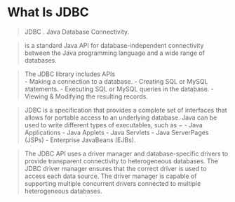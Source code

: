 # What Is JDBC


> JDBC . Java Database Connectivity.


> is a standard Java API for database-independent connectivity between the Java programming language and a wide range of databases.


> The JDBC library includes APIs  
    - Making a connection to a database.
    - Creating SQL or MySQL statements.
    - Executing SQL or MySQL queries in the database.
    - Viewing & Modifying the resulting records.
    
    
> JDBC is a specification that provides a complete set of interfaces that allows for portable access to an underlying database. Java can be used to write different types of executables, such as −
    - Java Applications
    - Java Applets
    - Java Servlets
    - Java ServerPages (JSPs)
    - Enterprise JavaBeans (EJBs).
 
 
> The JDBC API uses a driver manager and database-specific drivers 
to provide transparent connectivity to heterogeneous databases.
The JDBC driver manager ensures that the correct driver is used to access each data source. 
The driver manager is capable of supporting multiple concurrent drivers connected to multiple heterogeneous databases.
